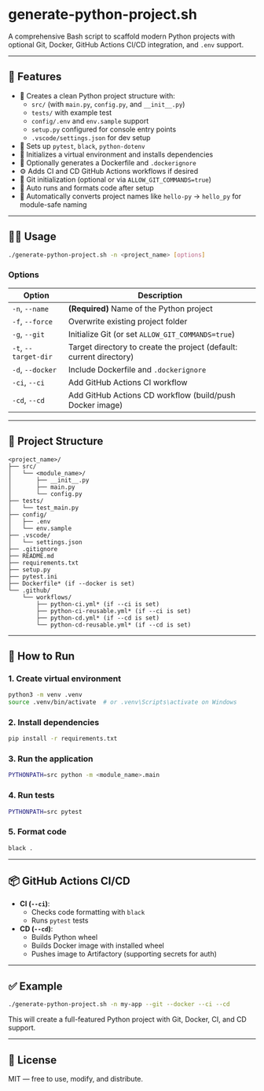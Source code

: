 # generate-python-project.sh

A comprehensive Bash script to scaffold modern Python projects with optional Git, Docker, GitHub Actions CI/CD integration, and `.env` support.

---

## 🚀 Features

- 📁 Creates a clean Python project structure with:
  - `src/` (with `main.py`, `config.py`, and `__init__.py`)
  - `tests/` with example test
  - `config/.env` and `env.sample` support
  - `setup.py` configured for console entry points
  - `.vscode/settings.json` for dev setup
- 🧪 Sets up `pytest`, `black`, `python-dotenv`
- 🔧 Initializes a virtual environment and installs dependencies
- 🐳 Optionally generates a Dockerfile and `.dockerignore`
- ⚙️ Adds CI and CD GitHub Actions workflows if desired
- 🧰 Git initialization (optional or via `ALLOW_GIT_COMMANDS=true`)
- 🧼 Auto runs and formats code after setup
- 🧽 Automatically converts project names like `hello-py` → `hello_py` for module-safe naming

---

## 🧑‍💻 Usage

```bash
./generate-python-project.sh -n <project_name> [options]
```

### Options

| Option              | Description                                                                 |
|---------------------|-----------------------------------------------------------------------------|
| `-n`, `--name`       | **(Required)** Name of the Python project                                  |
| `-f`, `--force`      | Overwrite existing project folder                                           |
| `-g`, `--git`        | Initialize Git (or set `ALLOW_GIT_COMMANDS=true`)                          |
| `-t`, `--target-dir` | Target directory to create the project (default: current directory)        |
| `-d`, `--docker`     | Include Dockerfile and `.dockerignore`                                     |
| `-ci`, `--ci`        | Add GitHub Actions CI workflow                                             |
| `-cd`, `--cd`        | Add GitHub Actions CD workflow (build/push Docker image)                   |

---

## 📂 Project Structure

```
<project_name>/
├── src/
│   └── <module_name>/
│       ├── __init__.py
│       ├── main.py
│       └── config.py
├── tests/
│   └── test_main.py
├── config/
│   ├── .env
│   └── env.sample
├── .vscode/
│   └── settings.json
├── .gitignore
├── README.md
├── requirements.txt
├── setup.py
├── pytest.ini
├── Dockerfile* (if --docker is set)
└── .github/
    └── workflows/
        ├── python-ci.yml* (if --ci is set)
        ├── python-ci-reusable.yml* (if --ci is set)
        ├── python-cd.yml* (if --cd is set)
        └── python-cd-reusable.yml* (if --cd is set)
```

---

## 🐍 How to Run

### 1. Create virtual environment

```bash
python3 -m venv .venv
source .venv/bin/activate  # or .venv\Scripts\activate on Windows
```

### 2. Install dependencies

```bash
pip install -r requirements.txt
```

### 3. Run the application

```bash
PYTHONPATH=src python -m <module_name>.main
```

### 4. Run tests

```bash
PYTHONPATH=src pytest
```

### 5. Format code

```bash
black .
```

---

## 📦 GitHub Actions CI/CD

- **CI (`--ci`)**:
  - Checks code formatting with `black`
  - Runs `pytest` tests
- **CD (`--cd`)**:
  - Builds Python wheel
  - Builds Docker image with installed wheel
  - Pushes image to Artifactory (supporting secrets for auth)

---

## ✅ Example

```bash
./generate-python-project.sh -n my-app --git --docker --ci --cd
```

This will create a full-featured Python project with Git, Docker, CI, and CD support.

---

## 📘 License

MIT — free to use, modify, and distribute.
